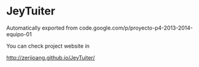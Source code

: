 # JeyTuiter
Automatically exported from code.google.com/p/proyecto-p4-2013-2014-equipo-01

You can check project website in

http://zerjioang.github.io/JeyTuiter/
